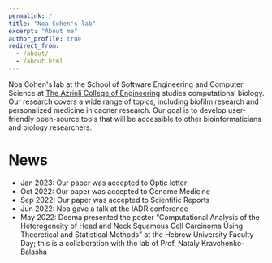 ```yaml
---
permalink: /
title: "Noa Cohen's lab"
excerpt: "About me"
author_profile: true
redirect_from: 
  - /about/
  - /about.html
---
```


Noa Cohen's lab at the School of Software Engineering and Computer Science at [The Azrieli College of Engineering](https://www.jce.ac.il/) studies computational biology. Our research covers 
a wide range of topics, including biofilm research and personalized medicine in cacner research. Our goal is to develop user-friendly open-source tools that will be accessible to other bioinformaticians and biology researchers. 


News
====
* Jan 2023: Our paper was accepted to Optic letter
* Oct 2022: Our paper was accepted to Genome Medicine
* Sep 2022: Our paper was accepted to Scientific Reports
* Jun 2022: Noa gave a talk at the IADR conference
* May 2022: Deema presented the poster “Computational Analysis of the Heterogeneity of Head and Neck Squamous Cell Carcinoma Using Theoretical and Statistical Methods” at the Hebrew University Faculty Day; this is a collaboration with the lab of Prof. Nataly Kravchenko-Balasha

